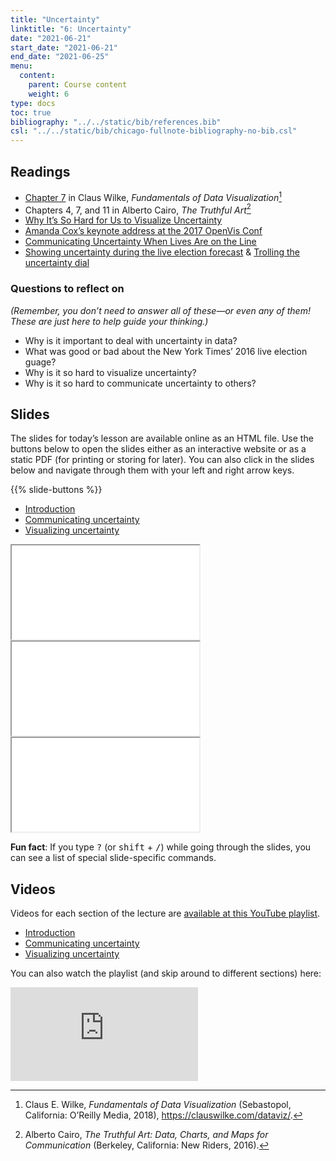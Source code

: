 ```yaml
---
title: "Uncertainty"
linktitle: "6: Uncertainty"
date: "2021-06-21"
start_date: "2021-06-21"
end_date: "2021-06-25"
menu:
  content:
    parent: Course content
    weight: 6
type: docs
toc: true
bibliography: "../../static/bib/references.bib"
csl: "../../static/bib/chicago-fullnote-bibliography-no-bib.csl"
---
```


## Readings

-   <i class="fas fa-book"></i> [Chapter 7](https://clauswilke.com/dataviz/histograms-density-plots.html) in Claus Wilke, *Fundamentals of Data Visualization*[^1]
-   <i class="fas fa-book"></i> Chapters 4, 7, and 11 in Alberto Cairo, *The Truthful Art*[^2]
-   <i class="fas fa-external-link-square-alt"></i> [Why It’s So Hard for Us to Visualize Uncertainty](https://hbr.org/2016/11/why-its-so-hard-for-us-to-visualize-uncertainty)
-   <i class="fab fa-youtube"></i> [Amanda Cox’s keynote address at the 2017 OpenVis Conf](https://www.youtube.com/watch?v=0L1tGo-DvD0)
-   <i class="fas fa-external-link-square-alt"></i> [Communicating Uncertainty When Lives Are on the Line](https://eagereyes.org/blog/2017/communicating-uncertainty-when-lives-are-on-the-line)
-   <i class="fas fa-external-link-square-alt"></i> [Showing uncertainty during the live election forecast](https://flowingdata.com/2016/11/15/showing-uncertainty-during-the-live-election-forecast/) & [Trolling the uncertainty dial](https://flowingdata.com/2017/06/27/trolling-the-uncertainty-dial/)

### Questions to reflect on

*(Remember, you don’t need to answer all of these—or even any of them! These are just here to help guide your thinking.)*

-   Why is it important to deal with uncertainty in data?
-   What was good or bad about the New York Times’ 2016 live election guage?
-   Why is it so hard to visualize uncertainty?
-   Why is it so hard to communicate uncertainty to others?

## Slides

The slides for today’s lesson are available online as an HTML file. Use the buttons below to open the slides either as an interactive website or as a static PDF (for printing or storing for later). You can also click in the slides below and navigate through them with your left and right arrow keys.

{{% slide-buttons %}}

<ul class="nav nav-tabs" id="slide-tabs" role="tablist">
<li class="nav-item">
<a class="nav-link active" id="introduction-tab" data-toggle="tab" href="#introduction" role="tab" aria-controls="introduction" aria-selected="true">Introduction</a>
</li>
<li class="nav-item">
<a class="nav-link" id="communicating-uncertainty-tab" data-toggle="tab" href="#communicating-uncertainty" role="tab" aria-controls="communicating-uncertainty" aria-selected="false">Communicating uncertainty</a>
</li>
<li class="nav-item">
<a class="nav-link" id="visualizing-uncertainty-tab" data-toggle="tab" href="#visualizing-uncertainty" role="tab" aria-controls="visualizing-uncertainty" aria-selected="false">Visualizing uncertainty</a>
</li>
</ul>

<div id="slide-tabs" class="tab-content">

<div id="introduction" class="tab-pane fade show active" role="tabpanel" aria-labelledby="introduction-tab">

<div class="embed-responsive embed-responsive-16by9">

<iframe class="embed-responsive-item" src="/slides/06-slides.html#1">
</iframe>

</div>

</div>

<div id="communicating-uncertainty" class="tab-pane fade" role="tabpanel" aria-labelledby="communicating-uncertainty-tab">

<div class="embed-responsive embed-responsive-16by9">

<iframe class="embed-responsive-item" src="/slides/06-slides.html#communicating">
</iframe>

</div>

</div>

<div id="visualizing-uncertainty" class="tab-pane fade" role="tabpanel" aria-labelledby="visualizing-uncertainty-tab">

<div class="embed-responsive embed-responsive-16by9">

<iframe class="embed-responsive-item" src="/slides/06-slides.html#visualizing">
</iframe>

</div>

</div>

</div>

<div class="fyi">

**Fun fact**: If you type <kbd>?</kbd> (or <kbd>shift</kbd> + <kbd>/</kbd>) while going through the slides, you can see a list of special slide-specific commands.

</div>

## Videos

Videos for each section of the lecture are [available at this YouTube playlist](https://www.youtube.com/playlist?list=PLS6tnpTr39sFmy596lUElQakCrKDSHUUU).

-   [Introduction](https://www.youtube.com/watch?v=eZTp8Hninv4&list=PLS6tnpTr39sFmy596lUElQakCrKDSHUUU)
-   [Communicating uncertainty](https://www.youtube.com/watch?v=TCQwkwlj4kM&list=PLS6tnpTr39sFmy596lUElQakCrKDSHUUU)
-   [Visualizing uncertainty](https://www.youtube.com/watch?v=X6zPEOPo-2M&list=PLS6tnpTr39sFmy596lUElQakCrKDSHUUU)

You can also watch the playlist (and skip around to different sections) here:

<div class="embed-responsive embed-responsive-16by9">

<iframe class="embed-responsive-item" src="https://www.youtube.com/embed/playlist?list=PLS6tnpTr39sFmy596lUElQakCrKDSHUUU" frameborder="0" allow="accelerometer; autoplay; encrypted-media; gyroscope; picture-in-picture" allowfullscreen>
</iframe>

</div>

[^1]: Claus E. Wilke, *Fundamentals of Data Visualization* (Sebastopol, California: O’Reilly Media, 2018), <https://clauswilke.com/dataviz/>.

[^2]: Alberto Cairo, *The Truthful Art: Data, Charts, and Maps for Communication* (Berkeley, California: New Riders, 2016).
